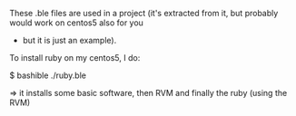 These .ble files are used in a project (it's extracted from it, but probably would work on centos5 also for you
- but it is just an example).

To install ruby on my centos5, I do:

$ bashible ./ruby.ble

=> it installs some basic software, then RVM and finally the ruby (using the RVM)

